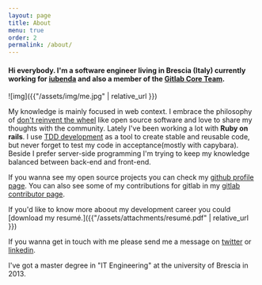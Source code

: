 ```yaml
---
layout: page
title: About
menu: true
order: 2
permalink: /about/
---
```

<h4>
Hi everybody. I'm a software engineer living in Brescia (Italy) currently working for <a href="https://www.iubenda.com/en/" target="blank">iubenda</a> and also a member of the <a href="https://about.gitlab.com/core-team/" target="_blank">Gitlab Core Team</a>.
</h4>
![img]({{"/assets/img/me.jpg" | relative_url }})

My knowledge is mainly focused in web context. I embrace the philosophy of
<a href="http://en.wikipedia.org/wiki/Reinventing_the_wheel" target="blank">don't reinvent the wheel</a>
like open source software and love to share my thoughts with the community.
Lately I've been working a lot with <b>Ruby on rails</b>. I use
<a href="http://en.wikipedia.org/wiki/Test-driven_development" target="blank">TDD development</a> as a tool to
create stable and reusable code, but never forget to test my code in acceptance(mostly with capybara).
Beside I prefer server-side programming I'm trying to keep my knowledge balanced between back-end and front-end.

If you wanna see my open source projects you can check my <a href="https://github.com/intrip" target="blank">github profile page</a>. You can also see some of my contributions for gitlab in my <a href="http://contributors.gitlab.com/contributors/jacopo/commits" target="blank">gitlab contributor page</a>.

If you'd like to know more aboout my development career you could [download my resumé.]({{"/assets/attachments/resumé.pdf" | relative_url }})

If you wanna get in touch with me please send me a message on <a href="https://twitter.com/{{ site.twitter_username }}" title="JacopoBeschi" target="_blank">twitter</a> or <a href="http://www.linkedin.com/in/{{ site.linkedin_username }}" title="jacopobeschi" target="_blank">linkedin</a>.

I've got a master degree in "IT Engineering" at the university of Brescia in 2013.

